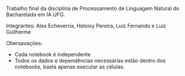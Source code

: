 Trabalho final da disciplina de Processamento de Linguagem Natural do Bacharelado em IA UFG.

Integrantes: Alex Echeverria, Heloisy Pereira, Luiz Fernando e Luiz Guilherme

Obersavações:
- Cada notebook é independente
- Todos os dados e dependências necessárias estão dentro dos notebooks, basta apenas executar as células.






